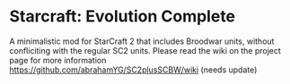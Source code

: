 # Starcraft: Evolution Complete

A minimalistic mod for StarCraft 2 that includes Broodwar units, without confliciting with the regular SC2 units.
Please read the wiki on the project page for more information
https://github.com/abrahamYG/SC2plusSCBW/wiki (needs update)
